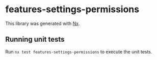 # features-settings-permissions

This library was generated with [Nx](https://nx.dev).

## Running unit tests

Run `nx test features-settings-permissions` to execute the unit tests.
